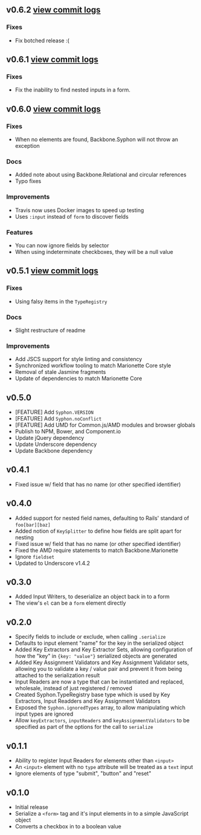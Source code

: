 ## v0.6.2 [view commit logs](https://github.com/marionettejs/backbone.syphon/compare/v0.6.1...v0.6.2)

### Fixes

* Fix botched release :(

## v0.6.1 [view commit logs](https://github.com/marionettejs/backbone.syphon/compare/v0.6.0...v0.6.1)

### Fixes

* Fix the inability to find nested inputs in a form.

## v0.6.0 [view commit logs](https://github.com/marionettejs/backbone.syphon/compare/v0.5.1...v0.6.1)

### Fixes

* When no elements are found, Backbone.Syphon will not throw an exception

### Docs

* Added note about using Backbone.Relational and circular references
* Typo fixes

### Improvements

* Travis now uses Docker images to speed up testing
* Uses `:input` instead of `form` to discover fields

### Features

* You can now ignore fields by selector
* When using indeterminate checkboxes, they will be a null value


## v0.5.1 [view commit logs](https://github.com/marionettejs/backbone.syphon/compare/v0.5.0...v0.5.1)

### Fixes

* Using falsy items in the `TypeRegistry`

### Docs

* Slight restructure of readme

### Improvements
* Add JSCS support for style linting and consistency
* Synchronized workflow tooling to match Marionette Core style
* Removal of stale Jasmine fragments
* Update of dependencies to match Marionette Core

## v0.5.0

* [FEATURE] Add `Syphon.VERSION`
* [FEATURE] Add `Syphon.noConflict`
* [FEATURE] Add UMD for Common.js/AMD modules and browser globals
* Publish to NPM, Bower, and Component.io
* Update jQuery dependency
* Update Underscore dependency
* Update Backbone dependency

## v0.4.1

* Fixed issue w/ field that has no name (or other specified identifier)

## v0.4.0

* Added support for nested field names, defaulting to Rails' standard of `foo[bar][baz]`
* Added notion of `KeySplitter` to define how fields are split apart for nesting
* Fixed issue w/ field that has no name (or other specified identifier)
* Fixed the AMD require statements to match Backbone.Marionette
* Ignore `fieldset`
* Updated to Underscore v1.4.2

## v0.3.0

* Added Input Writers, to deserialize an object back in to a form
* The view's `el` can be a `form` element directly

## v0.2.0

* Specify fields to include or exclude, when calling `.serialize`
* Defaults to input element "name" for the key in the serialized object
* Added Key Extractors and Key Extractor Sets, allowing configuration of how the "key" in `{key: "value"}` serialized objects are generated
* Added Key Assignment Validators and Key Assignment Validator sets, allowing you to validate a key / value pair and prevent it from being attached to the serialization result
* Input Readers are now a type that can be instantiated and replaced, wholesale, instead of just registered / removed
* Created Syphon.TypeRegistry base type which is used by Key Extractors, Input Readders and Key Assignment Validators
* Exposed the `Syphon.ignoredTypes` array, to allow manipulating which input types are ignored
* Allow `keyExtractors`, `inputReaders` and `keyAssignmentValidators` to be specified as part of the options for the call to `serialize`

## v0.1.1

* Ability to register Input Readers for elements other than `<input>`
* An `<input>` element with no `type` attribute will be treated as a `text` input
* Ignore elements of type "submit", "button" and "reset"

## v0.1.0

* Initial release
* Serialize a `<form>` tag and it's input elements in to a simple JavaScript object
* Converts a checkbox in to a boolean value

